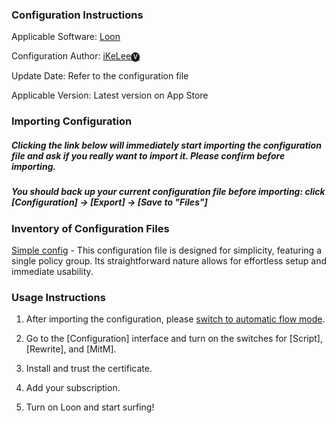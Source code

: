 ### Configuration Instructions

Applicable Software: [Loon](https://apps.apple.com/app/loon/id1373567447)

Configuration Author: [iKeLee🅥](https://t.me/iKeLee)

Update Date: Refer to the configuration file

Applicable Version: Latest version on App Store

### Importing Configuration

##### Clicking the link below will immediately start importing the configuration file and ask if you really want to import it. Please confirm before importing.

##### You should back up your current configuration file before importing: click [Configuration] → [Export] → [Save to "Files"]


### Inventory of Configuration Files


[Simple config](loon://import?sub=https://gitlab.com/lodepuly/vpn_tool/-/raw/master/Tool/Loon/Config/Loon_Simple_Configuration_By_iKeLee.conf) - This configuration file is designed for simplicity, featuring a single policy group. Its straightforward nature allows for effortless setup and immediate usability.


### Usage Instructions

1. After importing the configuration, please [switch to automatic flow mode](https://www.nsloon.com/openloon/flowmodel=filter).

2. Go to the [Configuration] interface and turn on the switches for [Script], [Rewrite], and [MitM].

3. Install and trust the certificate.

4. Add your subscription.

5. Turn on Loon and start surfing! 
